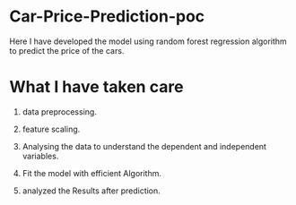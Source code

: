 # Car-Price-Prediction-poc
Here I have developed the model using random forest regression algorithm to predict the price of the cars.

# What I have taken care


1. data preprocessing.

2. feature scaling.

3. Analysing the data to understand the dependent and independent variables.

4. Fit the model with efficient Algorithm.

5. analyzed the Results after prediction.
